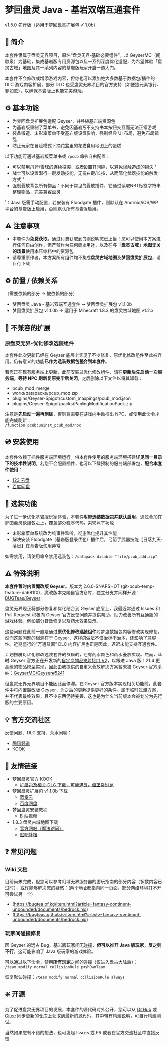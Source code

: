 # 梦回盘灵 Java - 基岩双端互通套件
v1.5.0 先行版（适用于梦回盘灵扩展包 v1.1.0b）
<!-- 强烈建议使用支持 Markdown 的阅读器查看此说明 -->
<!-- 以下内容中所有命令均不包括`反引号 -->

## 📖 简介

本套件隶属于盘灵无界项目，原名“盘灵无界-基础必要组件”。以 GeyserMC（间歇泉）为基础，集成基岩版专用资源包以及一系列深度优化适配，为希望体验「盘灵古域」地图及其一系列内容的基岩版玩家开启一道大门。

本套件不会修改或增添游戏内容，但你也可以添加绝大多数基于数据包/插件的 DLC 游戏内容扩展，部分 DLC 也受盘灵无界项目的官方支持（如便捷元素银行、罪如歌），以确保基岩版上也能完美游玩。



## ⚙️ 基本功能

- 为梦回盘灵扩展包适配 Geyser，并移植基岩端资源包
- 为基岩版重制了菜单书，避免因基岩版不支持书本按钮交互而无法正常游戏
- 装备锻造、末影箱菜单不受基岩版设置影响，强制经典 UI 布局，避免布局错乱
- 防止玩家在冒险模式下摘花盆里的花或食用地图上的蛋糕

以下功能可通过基岩版菜单书或 `/pcub` 命令自由配置：

- 可以禁用丹药/雪球的连续投掷，或者设置其间隔，以避免误触造成的损失 ¹
- 战士可以设置潜行一键发动技能，无需右键/长按，从而简化武器技能的触发方式 ¹
- 强制叠放背包所有物品：不同于常见的叠放插件，它通过读取NBT标签字符串整理物品，完美兼容盘灵

¹：Java 版需手动配置，若安装有 Floodgate 插件，则默认在 Android/iOS/WP 平台的基岩版上启用，否则默认所有基岩版启用。



## ⚠️ 注意事项

- 本套件为**免费获取**，通过付费获取到的则说明您已上当！您可以使用本方案进行任何自由创作，但严禁作为任何商业用途，以及在**与「盘灵古域」地图无关的场景**使用本压缩档中的资源包
- 请尊重原作者，本方案所有组件均不集成**盘灵古域地图**及**梦回盘灵扩展包**，请自行下载



## ♻️ 前置 / 依赖关系

（需要依赖的部分 -> 被依赖的部分）

- 梦回盘灵 Java - 基岩双端互通套件 -> 梦回盘灵扩展包 v1.1.0b
- 梦回盘灵扩展包 v1.1.0b -> 适用于 Minecraft 1.8.3 的盘灵古域地图 v1.2.x  



## 🚫 不兼容的扩展

### 原盘灵无界-优化修改选装组件

本套件此次更新已经在 Geyser 底层上实现了不少修复，原优化修改组件至此被弃用。仍有意义的功能**已作为选装数据包整合到本套件**。

若您正在现有服务端上更新，此前安装过优化修改组件，请在**更新后先启动一次服务端，等待 NPC 刷新复原完毕后关闭**，之后删除以下文件以将其卸载：

- pcub_mod_merge
- world/datapacks/pcub_mod.zip
- plugins/Geyser-Spigot/custom_mappings/pcub_mod.json
- plugins/Geyser-Spigot/packs/PanlingModificationPack.zip

注意是**先启动一遍再删除**，否则将需要在游戏内手动推出 NPC，或使用此命令才能完成刷新：  
`/function pcub:uninst_pcub_mod/npc`



## 💿 安装使用

本套件依赖于插件服务端环境运行。供本套件使用的服务端环境搭建**详见同一目录下的技术性说明**。若您不会配置插件，也可以下载预制的服务端部署包，**配合本套件使用**：

- [123 云盘](https://www.123pan.com/s/0nHvjv-5TjHh.html)
- [百度网盘](https://pan.baidu.com/s/1gK1qgdgUyXBuYXvRCRV2ug?pwd=m6i7)



## 🧩 选装功能

为了进一步优化基岩版玩家体验，本套件**附带选装数据包并默认启用**，通过叠加在梦回盘灵数据包之上，覆盖部分程序代码，实现以下功能：

- 末影箱菜单系统改为纯事件监听，彻底优化提升其性能
- 解决安装 Floodgate（基岩版登录优化）插件后，弓箭手武器技能【日落九天·落日】在基岩版使用异常

如需禁用，请使用命令禁用选装包：`/datapack disable "file/pcub_add.zip"`



## ⚠️ 特殊说明

**本套件暂时内置魔改版 Geyser**。版本为 2.6.0-SNAPSHOT (git-pcub-temp-feature-da681f0)，魔改版本克隆自官方仓库，独立分支并同样开源：[BUGTeas/Geyser](https://github.com/BUGTeas/Geyser/tree/pcub-temp-feature)

盘灵无界现正将部分修复和优化结合到 Geyser 底层上，我最近常通过 Issues 和 Pull Request 积极向 Geyser 官方反馈问题并提供帮助，助力改善所有互通服的游戏体验。例如部分音效修复以及药水效果显示。

这些问题在此前一直是通过**原优化修改选装组件**对梦盘数据包内容修改实现修复，然而这些问题的根源在于 Geyser，这样的做法不仅治标不治本，还影响了兼容性。近期盛行的“万通货斋” DLC 内容扩展也正是因此，迟迟未能支持互通套件。

计划摆脱对优化修改选装套件的依赖的，还有药水颜色和药水叠放实现。然而，此时 Geyser 官方正在开发新的[自定义物品映射接口 V2](https://github.com/GeyserMC/Geyser/pull/5189)，以跟进 Java 版 1.21.4 更高级的物品模型实现，因此由我提供的自定义叠放解决方案暂未被 Geyser 官方采纳：[GeyserMC/Geyser#5241](https://github.com/GeyserMC/Geyser/pull/5241)

但盘灵无界无界项目不能因此而停滞。在 Geyser 官方版本实现相关功能前，此套件中将内置魔改版 Geyser，为之后的更新提供更好的条件。属于临时过渡方案，并不代表最终效果，且不少东西仍待完善，这也是为什么当前版本会被划分为先行版的主要原因。



## 💡 官方交流社区

反馈问题、DLC 支持、茶水闲聊：

- [腾讯频道](https://pd.qq.com/s/v8t170qb)
- [KOOK](https://kook.vip/KJ7Zlx)



## 🔗 友情链接

- 梦回盘灵官方 KOOK
  - [扩展包及相关 DLC 下载，可能满员，但正常浏览](https://www.kookapp.cn/app/channels/5787377656427081)
- 梦回盘灵扩展包 v1.1.0b 下载
  - [蓝奏云](https://wwrc.lanzoub.com/iZYK8149zyod)
  - [百度网盘](https://pan.baidu.com/s/1y5NuvDD6APhsDcx10VkDBQ?pwd=plgy)
- 梦回盘灵安装教程
  - [B 站视频](https://www.bilibili.com/video/bv14Q4y127wv)
- 1.8.3 盘灵古域地图下载
  - [官方网站（魔法访问）](http://pan-gu-continent.blogspot.tw/)
  - [贴吧补档](https://tieba.baidu.com/p/6132497097)



## ❓ 常见问题

### Wiki 文档

目前尚未完成，但您可以参考幻域无界服务器的游玩指南的部分内容（多数内容已过时），或许能够解决您的疑惑：(两个地址都指向同一页面，部分网络环境打不开可尝试另一个)
- (https://bugtea.of.kg/item.html?article=fantasy-continent-unbounded/documents/bedrock.md)
- (https://bugteas.github.io/item.html?article=fantasy-continent-unbounded/documents/bedrock.md)

### 玩家间碰撞修复

因 Geyser 的远古 Bug，基岩版玩家间无碰撞，**但可以推开 Java 版玩家，反之则不行**，这可能影响了 Java 版玩家的游戏体验。

可以通过以下命令，禁用**所有玩家**之间的碰撞（仅进入盘古大陆后）：  
`/team modify normal collisionRule pushOwnTeam`

恢复默认碰撞：`/team modify normal collisionRule always`



## ❇️ 开源

为了促进盘灵无界项目的发展，本套件的源代码对外公开，您可以从 [GitHub](https://github.com/BUGTeas/panling-pcub) 或 [Gitee](https://gitee.com/BugTeaON/panling-pcub) 同步更新的仓库上获取到最新的源代码，其中带有构建说明，可自行构建测试。

当然如果您有不错的想法，也可发起 Issues 或 PR 或者在官方交流社区中直接反馈